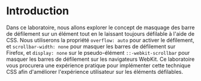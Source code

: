 # Introduction

Dans ce laboratoire, nous allons explorer le concept de masquage des barre de défilement sur un élément tout en le laissant toujours défilable à l'aide de CSS. Nous utiliserons la propriété `overflow: auto` pour activer le défilement, et `scrollbar-width: none` pour masquer les barres de défilement sur Firefox, et `display: none` sur le pseudo-élément `::-webkit-scrollbar` pour masquer les barres de défilement sur les navigateurs WebKit. Ce laboratoire vous procurera une expérience pratique pour implémenter cette technique CSS afin d'améliorer l'expérience utilisateur sur les éléments défilables.
